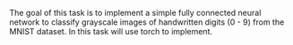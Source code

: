 The goal of this task is to implement a simple fully connected neural network to classify grayscale images of handwritten digits (0 - 9) from the MNIST dataset. In this task will use torch to implement.
